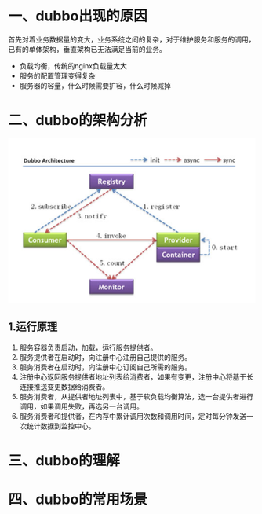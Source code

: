 # 一、dubbo出现的原因

首先对着业务数据量的变大，业务系统之间的复杂，对于维护服务和服务的调用，已有的单体架构，垂直架构已无法满足当前的业务。

- 负载均衡，传统的nginx负载量太大
- 服务的配置管理变得复杂
- 服务器的容量，什么时候需要扩容，什么时候减掉

# 二、dubbo的架构分析

![1608793612801](assets/1608793612801.png)

## 1.运行原理

1. 服务容器负责启动，加载，运行服务提供者。
2. 服务提供者在启动时，向注册中心注册自己提供的服务。
3. 服务消费者在启动时，向注册中心订阅自己所需的服务。
4. 注册中心返回服务提供者地址列表给消费者，如果有变更，注册中心将基于长连接推送变更数据给消费者。
5. 服务消费者，从提供者地址列表中，基于软负载均衡算法，选一台提供者进行调用，如果调用失败，再选另一台调用。
6. 服务消费者和提供者，在内存中累计调用次数和调用时间，定时每分钟发送一次统计数据到监控中心。



# 三、dubbo的理解

# 四、dubbo的常用场景